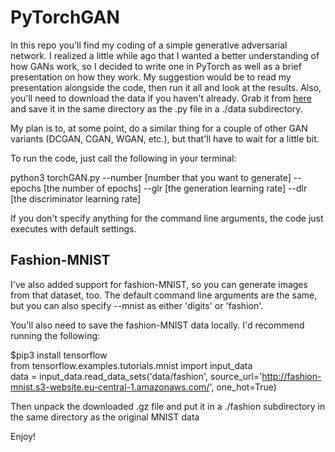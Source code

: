 # PyTorchGAN

In this repo you'll find my coding of a simple generative adversarial network. I realized a little while ago that I wanted a better understanding of how GANs work, so I decided to write one in PyTorch as well as a brief presentation on how they work. My suggestion would be to read my presentation alongside the code, then run it all and look at the results. Also, you'll need to download the data if you haven't already. Grab it from [here](http://yann.lecun.com/exdb/mnist/) and save it in the same directory as the .py file in a ./data subdirectory. 

My plan is to, at some point, do a similar thing for a couple of other GAN variants (DCGAN, CGAN, WGAN, etc.), but that'll have to wait for a little bit. 

To run the code, just call the following in your terminal:

python3 torchGAN.py --number [number that you want to generate] --epochs [the number of epochs] --glr [the generation learning rate] --dlr [the discriminator learning rate]
  
If you don't specify anything for the command line arguments, the code just executes with default settings.

## Fashion-MNIST

I've also added support for fashion-MNIST, so you can generate images from that dataset, too. The default command line arguments are the same, but you can also specify --mnist as either 'digits' or 'fashion'.

You'll also need to save the fashion-MNIST data locally. I'd recommend running the following:

$pip3 install tensorflow </br>
from tensorflow.examples.tutorials.mnist import input_data </br>
data = input_data.read_data_sets('data/fashion', source_url='http://fashion-mnist.s3-website.eu-central-1.amazonaws.com/', one_hot=True)

Then unpack the downloaded .gz file and put it in a ./fashion subdirectory in the same directory as the original MNIST data

Enjoy!
